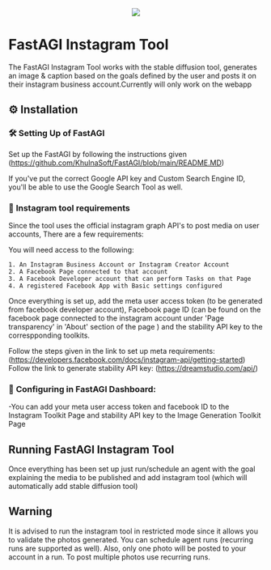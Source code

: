 <p align=center>
<a href="https://fastagi.co"><img src=https://fastagi.co/wp-content/uploads/2023/05/FastAGI_icon.png></a>
</p>

# FastAGI Instagram Tool

The FastAGI Instagram Tool works with the stable diffusion tool, generates an image & caption based on the goals defined by the user and posts it on their instagram business account.Currently will only work on the webapp

## ⚙️ Installation

### 🛠 **Setting Up of FastAGI**
Set up the FastAGI by following the instructions given (https://github.com/KhulnaSoft/FastAGI/blob/main/README.MD)

If you've put the correct Google API key and Custom Search Engine ID, you'll be able to use the Google Search Tool as well.

### 🔧 **Instagram tool requirements**

Since the tool uses the official instagram graph API's to post media on user accounts, There are a few requirements:

You will need access to the following:

    1. An Instagram Business Account or Instagram Creator Account
    2. A Facebook Page connected to that account
    3. A Facebook Developer account that can perform Tasks on that Page
    4. A registered Facebook App with Basic settings configured

Once everything is set up, add the meta user access token (to be generated from facebook developer account), Facebook page ID (can be found on the facebook page connected to the instagram account under 'Page transparency' in 'About' section of the page ) and the stability API key to the correspponding toolkits.

Follow the steps given in the link to set up meta requirements: (https://developers.facebook.com/docs/instagram-api/getting-started)
Follow the link to generate stability API key: (https://dreamstudio.com/api/)

### 🔧 **Configuring in FastAGI Dashboard:**

-You can add your meta user access token and facebook ID to the Instagram Toolkit Page and stability API key to the Image Generation Toolkit Page

## Running FastAGI Instagram Tool

Once everything has been set up just run/schedule an agent with the goal explaining the media to be published and add instagram tool (which will automatically add stable diffusion tool)

## Warning

It is advised to run the instagram tool in restricted mode since it allows you to validate the photos generated. You can schedule agent runs (recurring runs are supported as well). Also, only one photo will be posted to your account in a run. To post multiple photos use recurring runs.